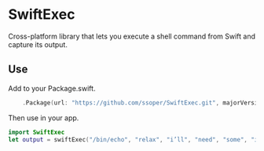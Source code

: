 # SwiftExec

Cross-platform library that lets you execute a shell command from Swift and capture its output.

## Use

Add to your Package.swift.

```swift
    .Package(url: "https://github.com/ssoper/SwiftExec.git", majorVersion: 0, minor: 1)
```

Then use in your app.

```swift
import SwiftExec
let output = swiftExec("/bin/echo", "relax", "i’ll", "need", "some", "information", "first")
```